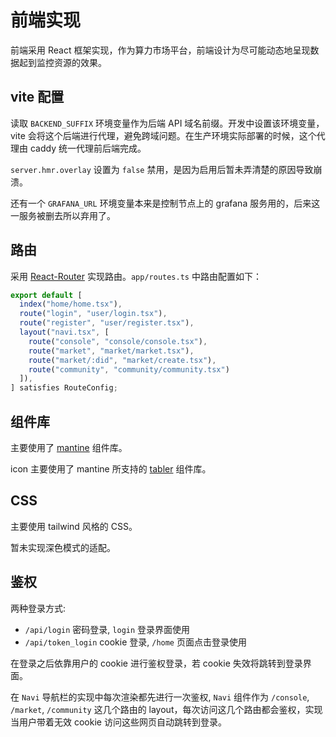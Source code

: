 # 前端实现

前端采用 React 框架实现，作为算力市场平台，前端设计为尽可能动态地呈现数据起到监控资源的效果。

## vite 配置

读取 `BACKEND_SUFFIX` 环境变量作为后端 API 域名前缀。开发中设置该环境变量，vite 会将这个后端进行代理，避免跨域问题。在生产环境实际部署的时候，这个代理由 caddy 统一代理前后端完成。

`server.hmr.overlay` 设置为 `false` 禁用，是因为启用后暂未弄清楚的原因导致崩溃。

还有一个 `GRAFANA_URL` 环境变量本来是控制节点上的 grafana 服务用的，后来这一服务被删去所以弃用了。

## 路由

采用 [React-Router](https://reactrouter.com/) 实现路由。`app/routes.ts` 中路由配置如下：

```ts
export default [
  index("home/home.tsx"),
  route("login", "user/login.tsx"),
  route("register", "user/register.tsx"),
  layout("navi.tsx", [
    route("console", "console/console.tsx"),
    route("market", "market/market.tsx"),
    route("market/:did", "market/create.tsx"),
    route("community", "community/community.tsx")
  ]),
] satisfies RouteConfig;
```

## 组件库

主要使用了 [mantine](https://mantine.dev/) 组件库。

icon 主要使用了 mantine 所支持的 [tabler](https://tabler.io/icons) 组件库。

## CSS

主要使用 tailwind 风格的 CSS。

暂未实现深色模式的适配。

## 鉴权

两种登录方式:
- `/api/login` 密码登录, `login` 登录界面使用
- `/api/token_login` cookie 登录, `/home` 页面点击登录使用

在登录之后依靠用户的 cookie 进行鉴权登录，若 cookie 失效将跳转到登录界面。

在 `Navi` 导航栏的实现中每次渲染都先进行一次鉴权, `Navi` 组件作为 `/console`, `/market`, `/community` 这几个路由的 layout，每次访问这几个路由都会鉴权，实现当用户带着无效 cookie 访问这些网页自动跳转到登录。
